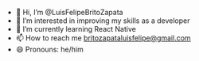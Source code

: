 - 👋 Hi, I’m @LuisFelipeBritoZapata
- 👀 I’m interested in improving my skills as a developer
- 🌱 I’m currently learning React Native
- 📫 How to reach me britozapataluisfelipe@gmail.com
- 😄 Pronouns: he/him

<!---
LuisFelipeBritoZapata/LuisFelipeBritoZapata is a ✨ special ✨ repository because its `README.md` (this file) appears on your GitHub profile.
You can click the Preview link to take a look at your changes.
--->
